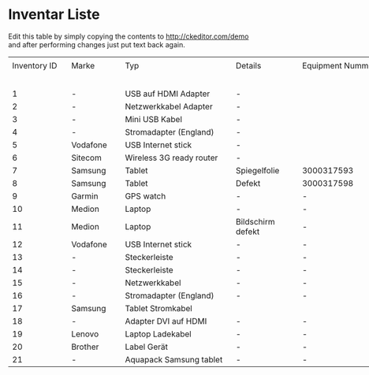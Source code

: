 # Inventar Liste

Edit this table by simply copying the contents to http://ckeditor.com/demo and after performing changes just put text back again.

<table border="0" cellpadding="0" cellspacing="0" style="width:1179px">
	<tbody>
		<tr>
			<td style="height:37px; width:115px">Inventory ID</td>
			<td style="width:100px">Marke</td>
			<td style="width:241px">Typ</td>
			<td style="width:129px">Details</td>
			<td style="width:176px">Equipment Nummer</td>
			<td style="width:116px">Anzahl</td>
			<td style="width:145px">Lagerort</td>
			<td style="width:156px">Verantwortlich</td>
		</tr>
		<tr>
			<td style="height:20px">&nbsp;</td>
			<td style="width:100px">&nbsp;</td>
			<td style="width:241px">&nbsp;</td>
			<td style="width:129px">&nbsp;</td>
			<td style="width:176px">&nbsp;</td>
			<td>&nbsp;</td>
			<td>&nbsp;</td>
			<td>&nbsp;</td>
		</tr>
		<tr>
			<td style="height:20px">1</td>
			<td style="width:100px">-</td>
			<td style="width:241px">USB auf HDMI Adapter</td>
			<td style="width:129px">-</td>
			<td style="width:176px">&nbsp;</td>
			<td>3,00</td>
			<td>WDF 04 F 3.36</td>
			<td>Dennis</td>
		</tr>
		<tr>
			<td style="height:20px">2</td>
			<td style="width:100px">-</td>
			<td style="width:241px">Netzwerkkabel Adapter</td>
			<td style="width:129px">-</td>
			<td style="width:176px">&nbsp;</td>
			<td>2,00</td>
			<td>WDF 04 F 3.36</td>
			<td>Dennis</td>
		</tr>
		<tr>
			<td style="height:20px">3</td>
			<td style="width:100px">-</td>
			<td style="width:241px">Mini USB Kabel</td>
			<td style="width:129px">-</td>
			<td style="width:176px">&nbsp;</td>
			<td>1,00</td>
			<td>WDF 04 F 3.36</td>
			<td>Dennis</td>
		</tr>
		<tr>
			<td style="height:20px">4</td>
			<td style="width:100px">-</td>
			<td style="width:241px">Stromadapter (England)</td>
			<td style="width:129px">-</td>
			<td style="width:176px">&nbsp;</td>
			<td>1,00</td>
			<td>WDF 04 F 3.36</td>
			<td>Dennis</td>
		</tr>
		<tr>
			<td style="height:20px">5</td>
			<td style="width:100px">Vodafone</td>
			<td style="width:241px">USB Internet stick</td>
			<td style="width:129px">-</td>
			<td style="width:176px">&nbsp;</td>
			<td>1,00</td>
			<td>WDF 04 F 3.36</td>
			<td>Dennis</td>
		</tr>
		<tr>
			<td style="height:20px">6</td>
			<td style="width:100px">Sitecom</td>
			<td style="width:241px">Wireless 3G ready router</td>
			<td style="width:129px">-</td>
			<td style="width:176px">&nbsp;</td>
			<td>1,00</td>
			<td>WDF 04 F 3.36</td>
			<td>Dennis</td>
		</tr>
		<tr>
			<td style="height:20px">7</td>
			<td style="width:100px">Samsung</td>
			<td style="width:241px">Tablet</td>
			<td style="width:129px">Spiegelfolie</td>
			<td style="width:176px">3000317593</td>
			<td>1,00</td>
			<td>WDF 04 F 3.36</td>
			<td>Dennis</td>
		</tr>
		<tr>
			<td style="height:20px">8</td>
			<td style="width:100px">Samsung</td>
			<td style="width:241px">Tablet</td>
			<td style="width:129px">Defekt</td>
			<td style="width:176px">3000317598</td>
			<td>1,00</td>
			<td>WDF 04 F 3.36</td>
			<td>Dennis</td>
		</tr>
		<tr>
			<td style="height:20px">9</td>
			<td style="width:100px">Garmin</td>
			<td style="width:241px">GPS watch</td>
			<td style="width:129px">-</td>
			<td style="width:176px">-</td>
			<td>1,00</td>
			<td>WDF 04 F 3.36</td>
			<td>Dennis</td>
		</tr>
		<tr>
			<td style="height:20px">10</td>
			<td style="width:100px">Medion</td>
			<td style="width:241px">Laptop</td>
			<td style="width:129px">-</td>
			<td style="width:176px">-</td>
			<td>1,00</td>
			<td>WDF 04 F 3.36</td>
			<td>Dennis</td>
		</tr>
		<tr>
			<td style="height:20px">11</td>
			<td style="width:100px">Medion</td>
			<td style="width:241px">Laptop</td>
			<td style="width:129px">Bildschirm defekt</td>
			<td style="width:176px">-</td>
			<td>1,00</td>
			<td>WDF 04 F 3.36</td>
			<td>Dennis</td>
		</tr>
		<tr>
			<td style="height:20px">12</td>
			<td style="width:100px">Vodafone</td>
			<td style="width:241px">USB Internet stick</td>
			<td style="width:129px">-</td>
			<td style="width:176px">-</td>
			<td>1,00</td>
			<td>WDF 04 F 3.36</td>
			<td>Dennis</td>
		</tr>
		<tr>
			<td style="height:20px">13</td>
			<td style="width:100px">-</td>
			<td style="width:241px">Steckerleiste</td>
			<td style="width:129px">-</td>
			<td style="width:176px">-</td>
			<td>1,00</td>
			<td>WDF 04 F 3.36</td>
			<td>Dennis</td>
		</tr>
		<tr>
			<td style="height:20px">14</td>
			<td style="width:100px">-</td>
			<td style="width:241px">Steckerleiste</td>
			<td style="width:129px">-</td>
			<td style="width:176px">-</td>
			<td>1,00</td>
			<td>WDF 04 F 3.36</td>
			<td>Dennis</td>
		</tr>
		<tr>
			<td style="height:20px">15</td>
			<td style="width:100px">-</td>
			<td style="width:241px">Netzwerkkabel</td>
			<td style="width:129px">-</td>
			<td style="width:176px">-</td>
			<td>1,00</td>
			<td>WDF 04 F 3.36</td>
			<td>Dennis</td>
		</tr>
		<tr>
			<td style="height:20px">16</td>
			<td style="width:100px">-</td>
			<td style="width:241px">Stromadapter (England)</td>
			<td style="width:129px">-</td>
			<td style="width:176px">-</td>
			<td>1,00</td>
			<td>WDF 04 F 3.36</td>
			<td>Dennis</td>
		</tr>
		<tr>
			<td style="height:20px">17</td>
			<td style="width:100px">Samsung</td>
			<td style="width:241px">Tablet Stromkabel</td>
			<td style="width:129px">&nbsp;</td>
			<td style="width:176px">&nbsp;</td>
			<td>1,00</td>
			<td>WDF 04 F 3.36</td>
			<td>Dennis</td>
		</tr>
		<tr>
			<td style="height:20px">18</td>
			<td style="width:100px">-</td>
			<td style="width:241px">Adapter DVI auf HDMI</td>
			<td style="width:129px">-</td>
			<td style="width:176px">-</td>
			<td>1,00</td>
			<td>WDF 04 F 3.36</td>
			<td>Dennis</td>
		</tr>
		<tr>
			<td style="height:20px">19</td>
			<td style="width:100px">Lenovo</td>
			<td style="width:241px">Laptop Ladekabel</td>
			<td style="width:129px">-</td>
			<td style="width:176px">-</td>
			<td>1,00</td>
			<td>WDF 04 F 3.36</td>
			<td>Dennis</td>
		</tr>
		<tr>
			<td style="height:20px">20</td>
			<td style="width:100px">Brother&nbsp;</td>
			<td style="width:241px">Label Ger&auml;t</td>
			<td style="width:129px">-</td>
			<td style="width:176px">-</td>
			<td>1,00</td>
			<td>WDF 04 F 3.36</td>
			<td>Dennis</td>
		</tr>
		<tr>
			<td style="height:20px">21</td>
			<td style="width:100px">-</td>
			<td style="width:241px">Aquapack Samsung tablet</td>
			<td style="width:129px">-</td>
			<td style="width:176px">-</td>
			<td>4,00</td>
			<td>WDF 04 F 3.36</td>
			<td>Dennis</td>
		</tr>
	</tbody>
</table>

<p>&nbsp;</p>